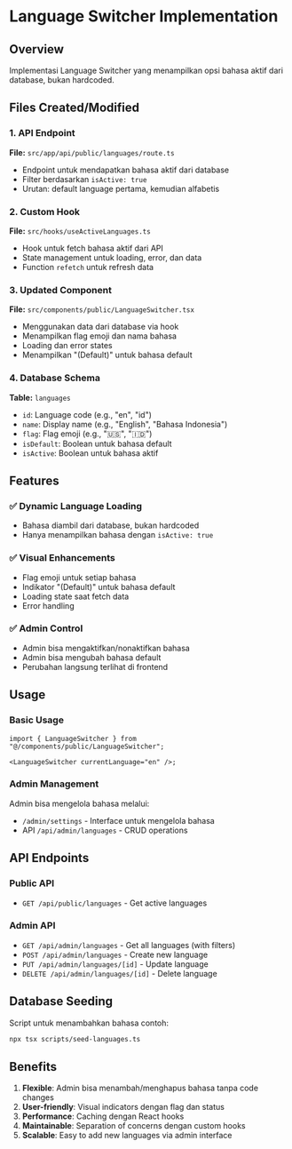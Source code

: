 # Language Switcher Implementation

## Overview

Implementasi Language Switcher yang menampilkan opsi bahasa aktif dari database, bukan hardcoded.

## Files Created/Modified

### 1. API Endpoint

**File:** `src/app/api/public/languages/route.ts`

- Endpoint untuk mendapatkan bahasa aktif dari database
- Filter berdasarkan `isActive: true`
- Urutan: default language pertama, kemudian alfabetis

### 2. Custom Hook

**File:** `src/hooks/useActiveLanguages.ts`

- Hook untuk fetch bahasa aktif dari API
- State management untuk loading, error, dan data
- Function `refetch` untuk refresh data

### 3. Updated Component

**File:** `src/components/public/LanguageSwitcher.tsx`

- Menggunakan data dari database via hook
- Menampilkan flag emoji dan nama bahasa
- Loading dan error states
- Menampilkan "(Default)" untuk bahasa default

### 4. Database Schema

**Table:** `languages`

- `id`: Language code (e.g., "en", "id")
- `name`: Display name (e.g., "English", "Bahasa Indonesia")
- `flag`: Flag emoji (e.g., "🇺🇸", "🇮🇩")
- `isDefault`: Boolean untuk bahasa default
- `isActive`: Boolean untuk bahasa aktif

## Features

### ✅ Dynamic Language Loading

- Bahasa diambil dari database, bukan hardcoded
- Hanya menampilkan bahasa dengan `isActive: true`

### ✅ Visual Enhancements

- Flag emoji untuk setiap bahasa
- Indikator "(Default)" untuk bahasa default
- Loading state saat fetch data
- Error handling

### ✅ Admin Control

- Admin bisa mengaktifkan/nonaktifkan bahasa
- Admin bisa mengubah bahasa default
- Perubahan langsung terlihat di frontend

## Usage

### Basic Usage

```tsx
import { LanguageSwitcher } from "@/components/public/LanguageSwitcher";

<LanguageSwitcher currentLanguage="en" />;
```

### Admin Management

Admin bisa mengelola bahasa melalui:

- `/admin/settings` - Interface untuk mengelola bahasa
- API `/api/admin/languages` - CRUD operations

## API Endpoints

### Public API

- `GET /api/public/languages` - Get active languages

### Admin API

- `GET /api/admin/languages` - Get all languages (with filters)
- `POST /api/admin/languages` - Create new language
- `PUT /api/admin/languages/[id]` - Update language
- `DELETE /api/admin/languages/[id]` - Delete language

## Database Seeding

Script untuk menambahkan bahasa contoh:

```bash
npx tsx scripts/seed-languages.ts
```

## Benefits

1. **Flexible**: Admin bisa menambah/menghapus bahasa tanpa code changes
2. **User-friendly**: Visual indicators dengan flag dan status
3. **Performance**: Caching dengan React hooks
4. **Maintainable**: Separation of concerns dengan custom hooks
5. **Scalable**: Easy to add new languages via admin interface
